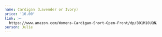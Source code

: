 ```yaml
---
name: Cardigan (Lavender or Ivory)
price: '10.00'
link: >-
  https://www.amazon.com/Womens-Cardigan-Short-Open-Front/dp/B01M10UQNJ/ref=lp_15275429011_1_6?srs=15275429011&ie=UTF8&qid=1574170521&sr=8-6 
person: Julie
---
```


